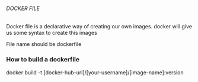 ###### DOCKER FILE
Docker file is a declarative way of creating our own images. 
docker will give us some syntax to create this images

File name should be dockerfile
### How to build a dockerfile
docker build -t [docker-hub-url]/[your-username]/[image-name]:version 